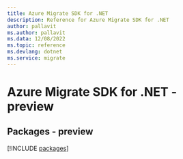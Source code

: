 ```yaml
---
title: Azure Migrate SDK for .NET
description: Reference for Azure Migrate SDK for .NET
author: pallavit
ms.author: pallavit
ms.data: 12/08/2022
ms.topic: reference
ms.devlang: dotnet
ms.service: migrate
---
```

# Azure Migrate SDK for .NET - preview
## Packages - preview
[!INCLUDE [packages](migrate-index.md)]